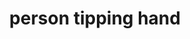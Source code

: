 ---
layout: smileys&emotion
title: person tipping hand
emoji: person_tipping_hand
permalink: 💁.html
image: assets/img/3moji/person_tipping_hand.png
---